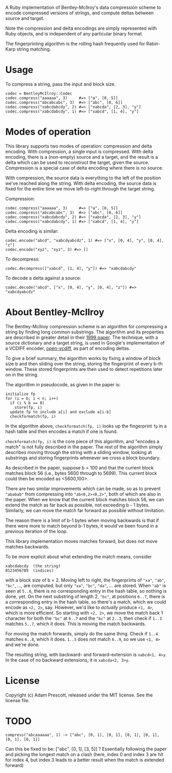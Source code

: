 A Ruby implementation of Bentley-McIlroy's data compression scheme to encode
compressed versions of strings, and compute deltas between source and target.

Note the compression and delta encodings are simply represented with Ruby
objects, and is independent of any particular binary format.

The fingerprinting algorithm is the rolling hash frequently used for Rabin-Karp
string matching.

# Usage

To compress a string, pass the input and block size.

    codec = BentleyMcIlroy::Codec
    codec.compress("aaaaaa", 3)     #=> ["a", [0, 5]]
    codec.compress("abcabcabc", 3)  #=> ["abc", [0, 6]]
    codec.compress("xabcdabcdy", 2) #=> ["xabcda", [2, 3], "y"]
    codec.compress("xabcdabcdy", 1) #=> ["xabcd", [1, 4], "y"]

# Modes of operation

This library supports two modes of operation: compression and delta encoding.
With compression, a single input is compressed. With delta encoding, there is a
(non-empty) source and a target, and the result is a delta which can be
used to reconstruct the target, given the source. Compression is a special
case of delta encoding where there is no source.

With compression, the source data is everything to the left of the position we've
reached along the string. With delta encoding, the source data is fixed for the
entire time we move left-to-right through the target string.

Compression:

    codec.compress("aaaaaa", 3)     #=> ["a", [0, 5]]
    codec.compress("abcabcabc", 3)  #=> ["abc", [0, 6]]
    codec.compress("xabcdabcdy", 2) #=> ["xabcda", [2, 3], "y"]
    codec.compress("xabcdabcdy", 1) #=> ["xabcd", [1, 4], "y"]

Delta encoding is similar:

    codec.encode("abcd", "xabcdyabcdz", 1) #=> ["x", [0, 4], "y", [0, 4], "z"]
    codec.encode("xyz", "xyz", 3) #=> []

To decompress:

    codec.decompress(["xabcd", [1, 4], "y"]) #=> "xabcdabcdy"

To decode a delta against a source:

    codec.decode("abcd", ["x", [0, 4], "y", [0, 4], "z"]) #=> "xabcdyabcdz"

# About Bentley-McIlroy

The Bentley-McIlroy compression scheme is an algorithm for compressing a
string by finding long common substrings. The algorithm and its properties
are described in greater detail in their [1999 paper][bentley-mcilroy paper]. The technique, with a
source dictionary and a target string, is used in Google's implementation of
a VCDIFF encoder, [open-vcdiff][open-vcdiff project], as part of encoding deltas.

[bentley-mcilroy paper]: http://citeseerx.ist.psu.edu/viewdoc/download?doi=10.1.1.11.8470&rep=rep1&type=pdf
[open-vcdiff project]: http://code.google.com/p/open-vcdiff/

To give a brief summary, the algorithm works by fixing a window of block size
b and then sliding over the string, storing the fingerprint of every b-th
window.  These stored fingerprints are then used to detect repetitions later
on in the string.

The algorithm in pseudocode, as given in the paper is:

    initialize fp
    for (i = b; i < n; i++)
      if (i % b == 0)
        store(fp, i)
      update fp to include a[i] and exclude a[i-b]
      checkformatch(fp, i)

In the algorithm above, `checkformatch(fp, i)` looks up the fingerprint `fp` in a
hash table and then encodes a match if one is found.

`checkformatch(fp, i)` is the core piece of this algorithm, and "encodes a
match" is not fully described in the paper. The rest of the algorithm simply
describes moving through the string with a sliding window, looking at
substrings and storing fingerprints whenever we cross a block boundary.

As described in the paper, suppose b = 100 and that the current block matches
block 56 (i.e., bytes 5600 through to 5699). This current block could then be
encoded as <5600,100>.

There are two similar improvements which can be made, so as to prevent
`"ababab"` from compressing into `"ab<0,2><0,2>"`, both of which are also in the
paper.  When we know that the current block matches block 56, we can extend
the match as far back as possible, not exceeding b - 1 bytes. Similarly, we
can move the match far forward as possible without limitation.

The reason there is a limit of b-1 bytes when moving backwards is that if
there were more to match beyond b-1 bytes, it would've been found in a
previous iteration of the loop.

This library implementation moves matches forward, but does not move matches
backwards.

To be more explicit about what extending the match means, consider

    xabcdabcdy  (the string)
    0123456789  (indices)

with a block size of b = 2. Moving left to right, the fingerprints of `"xa"`,
`"ab"`, `"bc"`, ..., are computed, but only `"xa"`, `"bc"`, `"da"`, ... are stored. When
`"ab"` is seen at `5..6`, there is no corresponding entry in the hash table, so
nothing is done, yet. On the next substring of length 2, `"bc"`, at positions
`6..7`, there _is_ a corresponding entry in the hash table, so there's a match,
which we could encode as `<2, 2>`, say. However, we'd like to _actually_ produce
`<1, 4>`, which is more efficient. So starting with `<2, 2>`, we move the match
back 1 character for both the `"bc"` at `6..7` and the `"bc"` at `2..3`, then check
if `1..3` matches `5..7`, which it does. This is moving the match backwards.

For moving the match forwards, simply do the same thing. Check if `1..4` matches
`6..8`, which it does. `1..5` does not match `6..9`, so we use `<1, 4>` and we're done.

The resulting string, with backward- and forward-extension is `xabcd<1, 4>y`. In
the case of no backward extensions, it is `xabcda<2, 3>y`.

# License

Copyright (c) Adam Prescott, released under the MIT license. See the license file.

# TODO

    compress("abcaaaaaa", 1) -> ["abc", [0, 1], [0, 1], [0, 1], [0, 1], [0, 1], [0, 1]]

Can this be fixed to be: ["abc", [0, 1], [3, 5]] ? Essentially following the paper
and picking the longest match on a clash (here, index 0 and index 3 are hit for
index 4, but index 3 leads to a better result when the match is extended forward)
